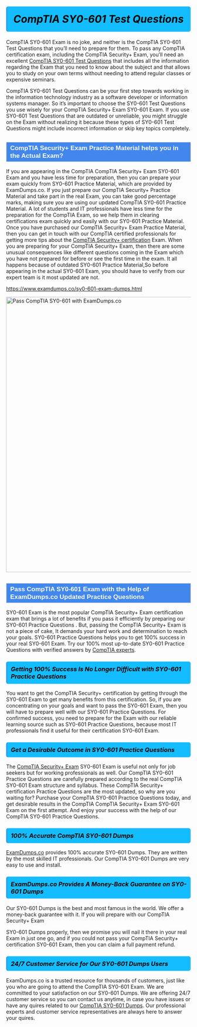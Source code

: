 <h1>                <strong><span style="display: block; color: #000000; background: #14BDFF; border: 0.5px solid #AED6F1; border-left: 3px solid #3498DB; padding: .6em; border-radius: 6px;">                     <em>CompTIA SY0-601 <span class="exam_variation">Test Questions</span> </em>                </span></strong>            </h1>                        <p>CompTIA SY0-601 Exam is no joke, and neither is the CompTIA SY0-601 <span class="exam_variation">Test Questions</span> that you’ll need to prepare for them. To pass any CompTIA certification exam,             including the CompTIA Security+ Exam, you’ll need an excellent <a href="https://www.examdumps.co/sy0-601-exam-dumps.html">CompTIA SY0-601 <span class="exam_variation">Test Questions</span></a> that includes             all the information regarding the Exam that you need to know about the subject and that allows you to study on your own terms             without needing to attend regular classes or expensive seminars.</p>                        <p>CompTIA SY0-601 <span class="exam_variation">Test Questions</span> can be your first step towards working in the information technology industry as a software developer or             information systems manager. So it’s important to choose the SY0-601 <span class="exam_variation">Test Questions</span> you use wisely for your             CompTIA Security+ Exam SY0-601 Exam. If you use SY0-601 <span class="exam_variation">Test Questions</span>             that are outdated or unreliable, you might struggle on the Exam without realizing it because these types of SY0-601 <span class="exam_variation">Test Questions</span>             might include incorrect information or skip key topics completely.</p>                        <h2 style="background: #4287ec; border: 1px solid #cccccc; padding: 5px 10px;">                <span style="color: #ffffff;">                    <span style="font-size: 11pt;">                        <span style="line-height: normal;">                            <span style="font-family: Calibri,sans-serif;">                                <strong>                                    <span style="font-size: 13.0pt;">CompTIA Security+ Exam <span class="exam_variation2">Practice Material</span> helps you in the Actual Exam?</span>                                </strong>                            </span>                        </span>                    </span>                </span>            </h2>                        <p>If you are appearing in the CompTIA CompTIA Security+ Exam SY0-601 Exam and             you have less time for preparation, then you can prepare your exam quickly from SY0-601 <span class="exam_variation2">Practice Material</span>, which are provided by ExamDumps.co.             If you just prepare our CompTIA Security+ <span class="exam_variation2">Practice Material</span> and take part in the real Exam, you can take good percentage marks, making sure you are             using our updated CompTIA SY0-601 <span class="exam_variation2">Practice Material</span>. A lot of students and IT professionals have less time for the preparation for the CompTIA Exam,             so we help them in clearing certifications exam quickly and easily with our SY0-601 <span class="exam_variation2">Practice Material</span>. Once you have purchased our             CompTIA Security+ Exam <span class="exam_variation2">Practice Material</span>, then you can get in touch with our             CompTIA certified professionals for getting more tips about the <a href="https://www.examdumps.co/comptia-security-exam-dumps.html">CompTIA Security+ certification</a> Exam. When you are preparing for your              CompTIA Security+ Exam, then there are some unusual consequences like different questions coming in the Exam which you have not prepared            for before or see the first time in the exam. It all happens because of outdated SY0-601 <span class="exam_variation2">Practice Material</span>,So before appearing in the actual             SY0-601 Exam, you should have to verify from our expert team is it most updated are not.</p>                        <p><a href="https://www.examdumps.co/sy0-601-exam-dumps.html">https://www.examdumps.co/sy0-601-exam-dumps.html</a></p>                        <p><a href="https://www.examdumps.co/"><img src="https://www.examdumps.co//images/banners/big-sale-20-percent-discount-offer-examdumps.jpg" class="postImage" alt="Pass CompTIA SY0-601 with ExamDumps.co" width="750"></a></p>                            <h2 style="background: #4287ec; border: 1px solid #cccccc; padding: 5px 10px;">                <span style="color: #ffffff;">                    <span style="font-size: 11pt;">                        <span style="line-height: normal;">                            <span style="font-family: Calibri,sans-serif;">                                <strong>                                    <span style="font-size: 13.0pt;">Pass CompTIA SY0-601 Exam with the Help of ExamDumps.co Updated <span class="exam_variation3">Practice Questions</span></span>                                </strong>                            </span>                        </span>                    </span>                </span>            </h2>                        <p>SY0-601 Exam is the most popular CompTIA Security+ Exam certification exam that brings a             lot of benefits if you pass it efficiently by preparing our SY0-601 <span class="exam_variation3">Practice Questions</span> . But, passing the CompTIA Security+ Exam is not a piece of cake,             It demands your hard work and determination to reach your goals. SY0-601 <span class="exam_variation3">Practice Questions</span> helps you to get 100% success in your real SY0-601 Exam.             Try our 100% most up-to-date SY0-601 <span class="exam_variation3">Practice Questions</span> with verified answers by <a href="https://www.examdumps.co/comptia-exam-dumps.html">CompTIA experts</a>.</p>                        <h3>                <strong>                    <span style="display: block; color: #000000; background: #14BDFF; border: 0.5px solid #AED6F1; border-left: 3px solid #3498DB; padding: .6em; border-radius: 6px;">                        <em>Getting 100% Success Is No Longer Difficult with SY0-601 <span class="exam_variation3">Practice Questions</span></em>                    </span>                </strong>            </h3>                        <p>You want to get the CompTIA Security+ certification by getting through the SY0-601 Exam to get many benefits from this certification.             So, if you are concentrating on your goals and want to pass the SY0-601 Exam, then you will have to prepare well with our SY0-601 <span class="exam_variation3">Practice Questions</span>.             For confirmed success, you need to prepare for the Exam with our reliable learning source such as SY0-601 <span class="exam_variation3">Practice Questions</span>, because most             IT professionals find it useful for their certification SY0-601 Exam.</p>                        <h3>                <strong>                    <span style="display: block; color: #000000; background: #14BDFF; border: 0.5px solid #AED6F1; border-left: 3px solid #3498DB; padding: .6em; border-radius: 6px;">                        <em>Get a Desirable Outcome in SY0-601 <span class="exam_variation3">Practice Questions</span></em>                    </span>                </strong>            </h3>                        <p>The <a href="https://www.examdumps.co/sy0-601-exam-dumps.html">CompTIA Security+ Exam</a> SY0-601 Exam is useful not only for job seekers but             for working professionals as well. Our CompTIA SY0-601 <span class="exam_variation3">Practice Questions</span> are carefully prepared according to the real CompTIA SY0-601 Exam structure and syllabus.             These CompTIA Security+ certification <span class="exam_variation3">Practice Questions</span> are the most updated, so why are you waiting for? Purchase your CompTIA SY0-601 <span class="exam_variation3">Practice Questions</span> today,             and get desirable results in the CompTIA CompTIA Security+ Exam SY0-601 Exam on the first attempt.             And enjoy your success with the help of our CompTIA SY0-601 <span class="exam_variation3">Practice Questions</span>.</p>                        <h3>                <strong>                    <span style="display: block; color: #000000; background: #14BDFF; border: 0.5px solid #AED6F1; border-left: 3px solid #3498DB; padding: .6em; border-radius: 6px;">                        <em>100% Accurate CompTIA SY0-601 <span class="exam_variation4">Dumps</span></em>                    </span>                </strong>            </h3>                        <p><a href="https://www.examdumps.co/">ExamDumps.co</a> provides 100% accurate SY0-601 <span class="exam_variation4">Dumps</span>. They are written by the most skilled IT professionals.             Our CompTIA SY0-601 <span class="exam_variation4">Dumps</span> are very easy to use and install.</p>                        <h3>                <strong>                    <span style="display: block; color: #000000; background: #14BDFF; border: 0.5px solid #AED6F1; border-left: 3px solid #3498DB; padding: .6em; border-radius: 6px;">                        <em>ExamDumps.co Provides A Money-Back Guarantee on  SY0-601 <span class="exam_variation4">Dumps</span></em>                    </span>                </strong>            </h3>                        <p>Our SY0-601 <span class="exam_variation4">Dumps</span> is the best and most famous in the world. We offer a money-back guarantee with it.             If you will prepare with our CompTIA Security+ Exam</p>            <p>SY0-601 <span class="exam_variation4">Dumps</span> properly, then we promise you will nail it there in your real Exam in just one go, and             if you could not pass your CompTIA Security+ certification SY0-601 Exam, then you can claim a full payment refund.</p>                        <h3>                <strong>                    <span style="display: block; color: #000000; background: #14BDFF; border: 0.5px solid #AED6F1; border-left: 3px solid #3498DB; padding: .6em; border-radius: 6px;">                        <em>24/7 Customer Service for Our SY0-601 <span class="exam_variation4">Dumps</span> Users</em>                    </span>                </strong>            </h3>                        <p>ExamDumps.co is a trusted resource for thousands of customers, just like you who are going to attend the CompTIA SY0-601 Exam.             We are committed to your satisfaction on our SY0-601 <span class="exam_variation4">Dumps</span>. We are offering 24/7 customer service so you can contact us anytime,             in case you have issues or have any quires related to our <a href="https://www.examdumps.co/sy0-601-exam-dumps.html">CompTIA SY0-601 <span class="exam_variation4">Dumps</span></a>. Our professional experts and customer service             representatives are always here to answer your quires.</p>                    
